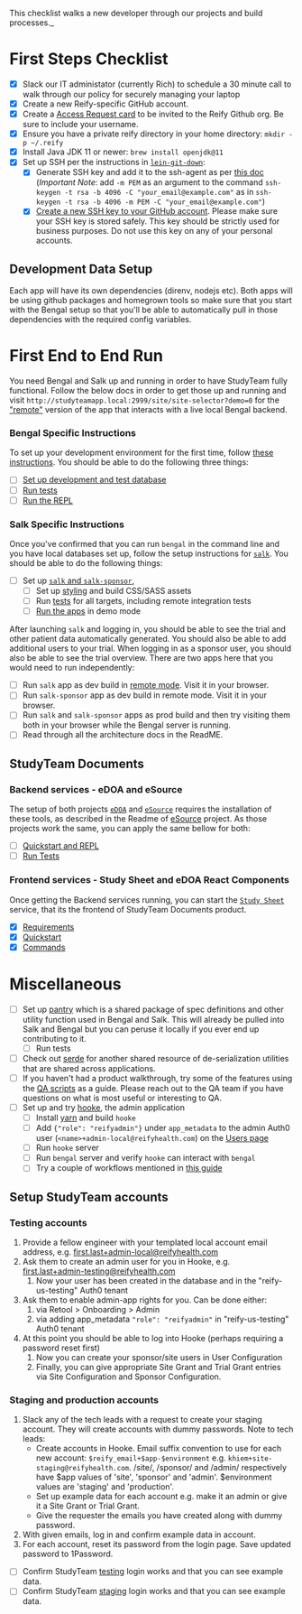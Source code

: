This checklist walks a new developer through our projects and build processes._
# First Steps Checklist
* [x] Slack our IT administator (currently Rich) to schedule a 30 minute call to walk through our policy for securely managing your laptop
* [x] Create a new Reify-specific GitHub account.
* [x] Create a [Access Request card](https://reifyhealth.atlassian.net/wiki/spaces/IT/pages/1075970084/How+to+request+account+access+revocation) to be invited to the Reify Github org. Be sure to include your username.
* [x] Ensure you have a private reify directory in your home directory: `mkdir -p ~/.reify`
* [x] Install Java JDK 11 or newer: `brew install openjdk@11`
* [x] Set up SSH per the instructions in [`lein-git-down`](https://github.com/reifyhealth/lein-git-down/#private-repositories-ssh-authentication):
  * [x] Generate SSH key and add it to the ssh-agent as per [this doc](https://help.github.com/articles/generating-a-new-ssh-key-and-adding-it-to-the-ssh-agent/) (*Important Note*: add `-m PEM` as an argument to the command `ssh-keygen -t rsa -b 4096 -C "your_email@example.com"` as in `ssh-keygen -t rsa -b 4096 -m PEM -C "your_email@example.com"`)
  * [x] [Create a new SSH key to your GitHub account](https://help.github.com/articles/adding-a-new-ssh-key-to-your-github-account/). Please make sure your SSH key is stored safely. This key should be strictly used for business purposes. Do not use this key on any of your personal accounts.

## Development Data Setup
Each app will have its own dependencies (direnv, nodejs etc). Both apps will be using github packages and homegrown tools so make sure that you start with the Bengal setup so that you'll be able to automatically pull in those dependencies with the required config variables.

# First End to End Run
You need Bengal and Salk up and running in order to have StudyTeam fully functional. Follow the below docs in order to get those up and running and visit `http://studyteamapp.local:2999/site/site-selector?demo=0` for the ["remote"](https://github.com/reifyhealth/salk#demo-vs-remote-mode) version of the app that interacts with a live local Bengal backend.

### Bengal Specific Instructions
To set up your development environment for the first time, follow [these instructions](https://github.com/reifyhealth/bengal#set-up-development-environment). You should be able to do the following three things:
  * [ ] [Set up development and test database](#development-data-setup)
  * [ ] [Run tests](https://github.com/reifyhealth/bengal#testing)
  * [ ] [Run the REPL](https://github.com/reifyhealth/bengal#repl-startup)

### Salk Specific Instructions
Once you've confirmed that you can run `bengal` in the command line and you have local databases set up, follow the setup instructions for [`salk`](https://github.com/reifyhealth/salk#local-development-quick-start). You should be able to do the following things:
* [ ] Set up [`salk` and `salk-sponsor`,](https://github.com/reifyhealth/salk)
  * [ ] Set up [styling](https://github.com/reifyhealth/salk#compiling-the-css-stylesheet) and build CSS/SASS assets
  * [ ] Run [tests](https://github.com/reifyhealth/salk#testing) for all targets, including remote integration tests
  * [ ] [Run the apps](https://github.com/reifyhealth/salk#compiling-and-running-applications) in demo mode

After launching `salk` and logging in, you should be able to see the trial and other patient data automatically generated. You should also be able to add additional users to your trial. When logging in as a sponsor user, you should also be able to see the trial overview. There are two apps here that you would need to run independently:
  * [ ] Run `salk` app as dev build in [remote mode](https://github.com/reifyhealth/salk#demo-vs-remote-mode). Visit it in your browser.
  * [ ] Run `salk-sponsor` app as dev build in remote mode. Visit it in your browser.
  * [ ] Run `salk` and `salk-sponsor` apps as prod build and then try visiting them both in your browser while the Bengal server is running.
  * [ ] Read through all the architecture docs in the ReadME.

## StudyTeam Documents

### Backend services - eDOA and eSource

The setup of both projects [`eDOA`](https://github.com/reifyhealth/edoa-service) and [`eSource`](https://github.com/reifyhealth/esource-service) requires the installation of these tools, as described in the Readme of [eSource](https://github.com/reifyhealth/esource-service#requirements) project. As those projects work the same, you can apply the same bellow for both:
  * [ ] [Quickstart and REPL](https://github.com/reifyhealth/esource-service#quickstart)
  * [ ] [Run Tests](https://github.com/reifyhealth/esource-service#test)

### Frontend services - Study Sheet and eDOA React Components

Once getting the Backend services running, you can start the [`Study Sheet`](https://github.com/reifyhealth/study-sheet) service, that its the frontend of StudyTeam Documents product.
  * [x] [Requirements](https://github.com/reifyhealth/study-sheet#requirements)
  * [x] [Quickstart](https://github.com/reifyhealth/study-sheet#requirements)
  * [x] [Commands](https://github.com/reifyhealth/study-sheet#requirements)

# Miscellaneous
* [ ] Set up [pantry](https://github.com/reifyhealth/pantry) which is a shared package of spec definitions and other utility function used in Bengal and Salk. This will already be pulled into Salk and Bengal but you can peruse it locally if you ever end up contributing to it.
  * [ ] Run tests
* [ ] Check out [serde](https://github.com/reifyhealth/serde) for another shared resource of de-serialization utilities that are shared across applications.
* [ ] If you haven't had a product walkthrough, try some of the features using the [QA scripts](https://github.com/reifyhealth/qa-docs/blob/master/QA.md#areas-to-qa) as a guide. Please reach out to the QA team if you have questions on what is most useful or interesting to QA.
* [ ] Set up and try [hooke](https://github.com/reifyhealth/hooke), the admin application
  * [ ] Install [yarn](https://yarnpkg.com/) and build `hooke`
  * [ ] Add `{"role": "reifyadmin"}` under `app_metadata` to the admin Auth0 user (`<name>+admin-local@reifyhealth.com`) on the [Users page](https://manage.auth0.com/#/users)
  * [ ] Run `hooke` server
  * [ ] Run `bengal` server and verify `hooke` can interact with `bengal`
  * [ ] Try a couple of workflows mentioned in [this guide](https://reifyhealth.atlassian.net/wiki/spaces/QA/pages/253132897/StudyTeam+Configuration+Guide)

## Setup StudyTeam accounts

### Testing accounts

1. Provide a fellow engineer with your templated local account email address, e.g. first.last+admin-local@reifyhealth.com
2. Ask them to create an admin user for you in Hooke, e.g. first.last+admin-testing@reifyhealth.com
   1. Now your user has been created in the database and in the "reify-us-testing" Auth0 tenant
3. Ask them to enable admin-app rights for you. Can be done either:
   1. via Retool > Onboarding > Admin
   2. via adding app_metadata `"role": "reifyadmin"` in "reify-us-testing" Auth0 tenant
4. At this point you should be able to log into Hooke (perhaps requiring a password reset first)
   1. Now you can create your sponsor/site users in User Configuration
   2. Finally, you can give appropriate Site Grant and Trial Grant entries via Site Configuration and Sponsor Configuration.

### Staging and production accounts

1. Slack any of the tech leads with a request to create your staging account. They will
create accounts with dummy passwords. Note to tech leads:
   * Create accounts in Hooke. Email suffix convention to use for each new account: `$reify_email+$app-$environment` e.g. `khiem+site-staging@reifyhealth.com`. /site/, /sponsor/ and /admin/ respectively have $app values of 'site', 'sponsor' and 'admin'. $environment values are 'staging' and 'production'.
   * Set up example data for each account e.g. make it an admin or give it a Site Grant or Trial Grant.
   * Give the requester the emails you have created along with dummy password.
1. With given emails, log in and confirm example data in account.
1. For each account, reset its password from the login page. Save updated password to 1Password.

* [ ] Confirm StudyTeam [testing](https://testing.studyteamapp.com) login works and that you can see example data.
* [ ] Confirm StudyTeam [staging](https://staging.studyteamapp.com) login works and that you can see example data.
